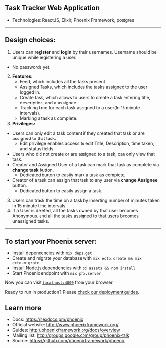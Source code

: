 

## Task Tracker Web Application

* Technologies: ReactJS, Elixir, Phoenix Framework, postgres

***

## Design choices:
1. Users can __register__ and __login__ by their usernames. Username should be unique while registering a user.
 * No passwords yet.
2. __Features:__ 
    - Feed, which includes all the tasks present.
    - Assigned Tasks, which includes the tasks assigned to the user logged in.
    - Create task, which allows to users to create a task entering title, description, and a assignee.
    - Tracking time for each task assigned to a user(In 15 minute intervals).
    - Marking a task as complete.
2. __Privileges:__
 * Users can only edit a task content if they created that task or are assigned
  to that task.
    - Edit privilege enables access to edit Title, Description, time taken, and status fields
 * Users who did not create or are assigned to a task, can only view that task.
 * Creator and Assigned User of a task can mark that task as complete
    via __change task__ button.
    - Dedicated button to easily mark a task as complete.
 * Creator of a task can assign that task to any user
       via __change Assignee__ button.
    - Dedicated button to easily assign a task.
3. Users can track the time on a task by inserting number of minutes taken in 15 minute time intervals.  
4. If a User is deleted, all the tasks owned by that user becomes Anonymous.
  and all the tasks assigned to that users becomes unassigned tasks.
  
***

## To start your Phoenix server:

* Install dependencies with `mix deps.get`
* Create and migrate your database with `mix ecto.create && mix ecto.migrate`
* Install Node.js dependencies with `cd assets && npm install`
* Start Phoenix endpoint with `mix phx.server`

Now you can visit [`localhost:4000`](http://localhost:4000) from your browser.

Ready to run in production? Please [check our deployment guides](http://www.phoenixframework.org/docs/deployment).

## Learn more

* Docs: https://hexdocs.pm/phoenix
* Official website: http://www.phoenixframework.org/
* Guides: http://phoenixframework.org/docs/overview
* Mailing list: http://groups.google.com/group/phoenix-talk
* Source: https://github.com/phoenixframework/phoenix

